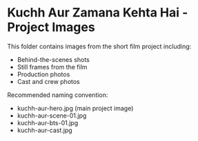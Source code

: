 # Kuchh Aur Zamana Kehta Hai - Project Images

This folder contains images from the short film project including:
- Behind-the-scenes shots
- Still frames from the film
- Production photos
- Cast and crew photos

Recommended naming convention:
- kuchh-aur-hero.jpg (main project image)
- kuchh-aur-scene-01.jpg
- kuchh-aur-bts-01.jpg
- kuchh-aur-cast.jpg

